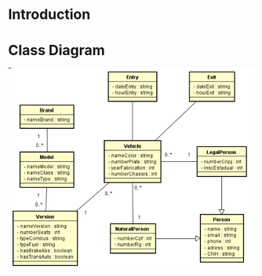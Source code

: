 # Introduction


# Class Diagram
![alt text](https://raw.githubusercontent.com/pedro-ca/Parking-Lot-Control/9ef08fa444967b29d4769f867153c23c1aa248a8/Expecifications/Clases%20Diagram.PNG)
